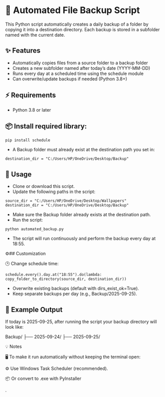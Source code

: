 # 💾 Automated File Backup Script
This Python script automatically creates a daily backup of a folder by copying it into a destination directory. Each backup is stored in a subfolder named with the current date.

## ✨ Features
- Automatically copies files from a source folder to a backup folder
- Creates a new subfolder named after today’s date (YYYY-MM-DD)
- Runs every day at a scheduled time using the schedule module
- Can overwrite/update backups if needed (Python 3.8+)

## ⚡ Requirements
- Python 3.8 or later

## 📦 Install required library:
```
pip install schedule
```
- A Backup folder must already exist at the destination path you set in:
```
destination_dir = "C:/Users/HP/OneDrive/Desktop/Backup"
```

## 🚀 Usage
- Clone or download this script.
- Update the following paths in the script:
```
source_dir = "C:/Users/HP/OneDrive/Desktop/Wallpapers"
destination_dir = "C:/Users/HP/OneDrive/Desktop/Backup"
```
- Make sure the Backup folder already exists at the destination path.
- Run the script:
```
python automated_backup.py
```
- The script will run continuously and perform the backup every day at 18:55.

⚙️##  Customization

🕒 Change schedule time:
```
schedule.every().day.at("18:55").do(lambda: copy_folder_to_directory(source_dir, destination_dir))
```
- Overwrite existing backups (default with dirs_exist_ok=True).
- Keep separate backups per day (e.g., Backup/2025-09-25).

## 📂 Example Output

If today is 2025-09-25, after running the script your backup directory will look like:

Backup/
 ├── 2025-09-24/
 ├── 2025-09-25/

💡 Notes

🖥️ To make it run automatically without keeping the terminal open:

⚙️ Use Windows Task Scheduler (recommended).

📦 Or convert to .exe with PyInstaller

.








